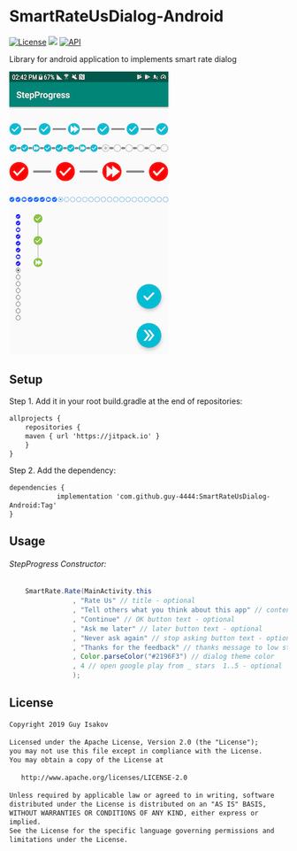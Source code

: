 # SmartRateUsDialog-Android
[![License](https://img.shields.io/badge/License-Apache%202.0-blue.svg)](https://github.com/vlad1m1r990/Lemniscate/blob/master/LICENSE)
[![](https://jitpack.io/v/guy-4444/SmartRateUsDialog-Android.svg)](https://jitpack.io/#guy-4444/SmartRateUsDialog-Android)
[![API](https://img.shields.io/badge/API-15%2B-green.svg?style=flat)]()

Library for android application to implements smart rate dialog

![device-2018-06-06-144912](https://github.com/guy-4444/StepProgress-Android/blob/master/device-2019-02-04-144302.png?raw=true)

## Setup
Step 1. Add it in your root build.gradle at the end of repositories:
```
allprojects {
    repositories {
	maven { url 'https://jitpack.io' }
    }
}
```

Step 2. Add the dependency:

```
dependencies {
	        implementation 'com.github.guy-4444:SmartRateUsDialog-Android:Tag'
}
```
## Usage

###### StepProgress Constructor:
```java
    SmartRate.Rate(MainActivity.this
                , "Rate Us" // title - optional
                , "Tell others what you think about this app" // content - optional
                , "Continue" // OK button text - optional
                , "Ask me later" // later button text - optional
                , "Never ask again" // stop asking button text - optional
                , "Thanks for the feedback" // thanks message to low star users - optional
                , Color.parseColor("#2196F3") // dialog theme color
                , 4 // open google play from _ stars  1..5 - optional
                );
```
## License

    Copyright 2019 Guy Isakov

    Licensed under the Apache License, Version 2.0 (the "License");
    you may not use this file except in compliance with the License.
    You may obtain a copy of the License at

       http://www.apache.org/licenses/LICENSE-2.0

    Unless required by applicable law or agreed to in writing, software
    distributed under the License is distributed on an "AS IS" BASIS,
    WITHOUT WARRANTIES OR CONDITIONS OF ANY KIND, either express or implied.
    See the License for the specific language governing permissions and
    limitations under the License.


